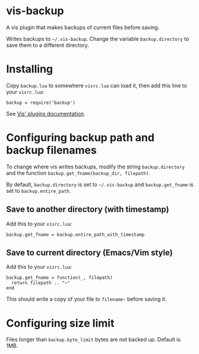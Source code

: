 # vis-backup

A vis plugin that makes backups of current files before saving.

Writes backups to `~/.vis-backup`.
Change the variable `backup.directory` to save them to a different directory.

# Installing

Copy `backup.lua` to somewhere `visrc.lua` can load it, then add
this line to your `visrc.lua`:

```
backup = require('backup')
```

See [Vis' plugins documentation](https://github.com/martanne/vis/wiki/Plugins).

# Configuring backup path and backup filenames

To change where vis writes backups, modify the string
`backup.directory` and the function `backup.get_fname(backup_dir, filepath)`.

By default, `backup.directory` is set to `~/.vis-backup` and
`backup.get_fname` is set to `backup.entire_path`.

## Save to another directory (with timestamp)

Add this to your `visrc.lua`:

```
backup.get_fname = backup.entire_path_with_timestamp
```

## Save to current directory (Emacs/Vim style)

Add this to your `visrc.lua`:

```
backup.get_fname = function(_, filepath)
  return filepath .. "~"
end
```

This should write a copy of your file to `filename~` before saving it. 

# Configuring size limit

Files longer than `backup.byte_limit` bytes are not backed up.
Default is 1MB.
